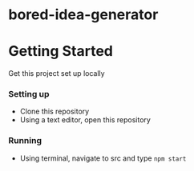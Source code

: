 # bored-idea-generator

# Getting Started
Get this project set up locally
### Setting up
* Clone this repository
* Using a text editor, open this repository
### Running
* Using terminal, navigate to src and type `npm start`

